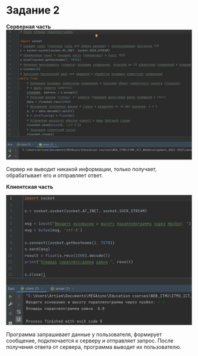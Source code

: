 # Задание 2
**Cерверная часть**
![server задание №2](images/task_2_server.jpg)

Сервер не выводит никакой информации, только получает, обрабатывает его и отправляет ответ.

**Клиентская часть**

![client задание №2](images/task_2_client.jpg)

Программа запрашивает данные у пользователя, формирует сообщение, подключается к серверу и отправляет запрос. После получения ответа от сервера, программа выводит их пользователю.
